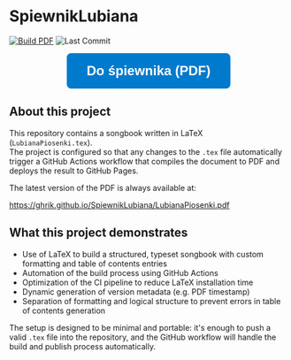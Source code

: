 # SpiewnikLubiana
[![Build PDF](https://github.com/GHRik/SpiewnikLubiana/actions/workflows/latex-pdf.yml/badge.svg)](https://github.com/GHRik/SpiewnikLubiana/actions)
![Last Commit](https://img.shields.io/github/last-commit/GHRik/SpiewnikLubiana)


<p align="center">
  <a href="https://ghrik.github.io/SpiewnikLubiana/LubianaPiosenki.pdf" target="_blank" style="text-decoration: none;">
    <span style="
      display: inline-block;
      background-color: #007acc;
      color: white;
      padding: 18px 36px;
      font-size: 24px;
      font-weight: bold;
      border-radius: 8px;
      font-family: sans-serif;
    ">
      Do śpiewnika (PDF)
    </span>
  </a>
</p>



## About this project

This repository contains a songbook written in LaTeX (`LubianaPiosenki.tex`).  
The project is configured so that any changes to the `.tex` file automatically trigger a GitHub Actions workflow that compiles the document to PDF and deploys the result to GitHub Pages.

The latest version of the PDF is always available at:

https://ghrik.github.io/SpiewnikLubiana/LubianaPiosenki.pdf

## What this project demonstrates

- Use of LaTeX to build a structured, typeset songbook with custom formatting and table of contents entries
- Automation of the build process using GitHub Actions
- Optimization of the CI pipeline to reduce LaTeX installation time
- Dynamic generation of version metadata (e.g. PDF timestamp)
- Separation of formatting and logical structure to prevent errors in table of contents generation

The setup is designed to be minimal and portable: it's enough to push a valid `.tex` file into the repository, and the GitHub workflow will handle the build and publish process automatically.


